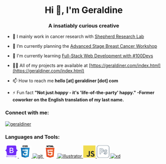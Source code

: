 <h1 align="center">Hi 👋, I'm Geraldine</h1>
<h3 align="center">A insatiably curious creative</h3>

- 🧬 I mainly work in cancer research with [Shepherd Research Lab](https://shepherdresearchlab.org)

- 🎈 I’m currently planning the [Advanced Stage Breast Cancer Workshop](https://breastdenstiyworkshop.org/abc)

- 🌱 I'm currently learning [Full-Stack Web Development with #100Devs](https://github.com/geraldiner/100devs)

- 👨‍💻 All of my projects are available at [https://geraldiner.com/index.html](https://geraldiner.com/index.html)

- 📫 How to reach me **hello [at] geraldiner [dot] com**

- ⚡ Fun fact **"Not just *happy* - it's 'life-of-the-party' happy." -Former coworker on the English translation of my last name.**

<h3 align="left">Connect with me:</h3>
<p align="left">
<a href="https://linkedin.com/in/geraldiner" target="blank"><img align="center" src="https://cdn.jsdelivr.net/npm/simple-icons@3.0.1/icons/linkedin.svg" alt="geraldiner" height="30" width="40" /></a>
</p>

<h3 align="left">Languages and Tools:</h3>
<p align="left"> <a href="https://getbootstrap.com" target="_blank"> <img src="https://raw.githubusercontent.com/devicons/devicon/master/icons/bootstrap/bootstrap-plain-wordmark.svg" alt="bootstrap" width="40" height="40"/> </a> <a href="https://www.w3schools.com/css/" target="_blank"> <img src="https://raw.githubusercontent.com/devicons/devicon/master/icons/css3/css3-original-wordmark.svg" alt="css3" width="40" height="40"/> </a> <a href="https://git-scm.com/" target="_blank"> <img src="https://www.vectorlogo.zone/logos/git-scm/git-scm-icon.svg" alt="git" width="40" height="40"/> </a> <a href="https://www.w3.org/html/" target="_blank"> <img src="https://raw.githubusercontent.com/devicons/devicon/master/icons/html5/html5-original-wordmark.svg" alt="html5" width="40" height="40"/> </a> <a href="https://www.adobe.com/in/products/illustrator.html" target="_blank"> <img src="https://www.vectorlogo.zone/logos/adobe_illustrator/adobe_illustrator-icon.svg" alt="illustrator" width="40" height="40"/> </a> <a href="https://developer.mozilla.org/en-US/docs/Web/JavaScript" target="_blank"> <img src="https://raw.githubusercontent.com/devicons/devicon/master/icons/javascript/javascript-original.svg" alt="javascript" width="40" height="40"/> </a> <a href="https://www.photoshop.com/en" target="_blank"> <img src="https://raw.githubusercontent.com/devicons/devicon/master/icons/photoshop/photoshop-line.svg" alt="photoshop" width="40" height="40"/> </a> <a href="https://www.adobe.com/products/xd.html" target="_blank"> <img src="https://cdn.worldvectorlogo.com/logos/adobe-xd.svg" alt="xd" width="40" height="40"/> </a> </p>
